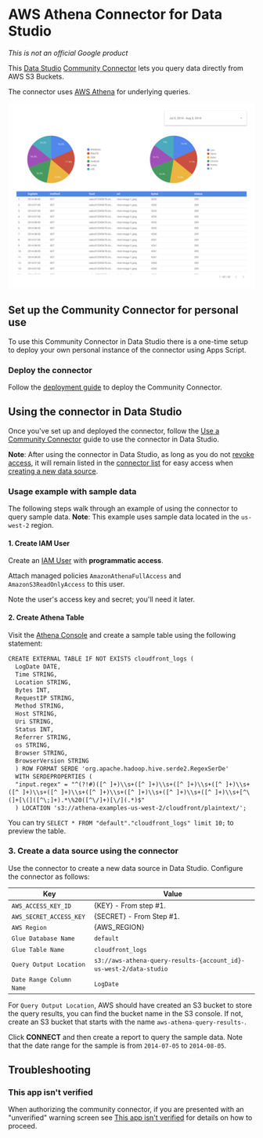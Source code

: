# AWS Athena Connector for Data Studio

*This is not an official Google product*

This [Data Studio] [Community Connector] lets you query data directly from AWS S3 Buckets.

The connector uses [AWS Athena] for underlying
queries.

![](./example.png)

## Set up the Community Connector for personal use

To use this Community Connector in Data Studio there is a one-time setup to
deploy your own personal instance of the connector using Apps Script.

### Deploy the connector
Follow the [deployment guide] to deploy the Community Connector.

## Using the connector in Data Studio

Once you've set up and deployed the connector, follow the
[Use a Community Connector] guide to use the connector in Data Studio.

**Note**: After using the connector in Data Studio, as long as you do not
[revoke access], it will remain listed in the [connector list] for easy access
when [creating a new data source].

### Usage example with sample data

The following steps walk through an example of using the connector to query
sample data. **Note**: This example uses sample data located in the `us-west-2`
region.

#### 1. Create IAM User

Create an [IAM User] with **programmatic access**.

Attach managed policies `AmazonAthenaFullAccess` and `AmazonS3ReadOnlyAccess`
to this user.

Note the user's access key and secret; you'll need it later.

#### 2. Create Athena Table

Visit the [Athena Console] and create a sample table using the following
statement:

```
CREATE EXTERNAL TABLE IF NOT EXISTS cloudfront_logs (
  LogDate DATE,
  Time STRING,
  Location STRING,
  Bytes INT,
  RequestIP STRING,
  Method STRING,
  Host STRING,
  Uri STRING,
  Status INT,
  Referrer STRING,
  os STRING,
  Browser STRING,
  BrowserVersion STRING
  ) ROW FORMAT SERDE 'org.apache.hadoop.hive.serde2.RegexSerDe'
  WITH SERDEPROPERTIES (
  "input.regex" = "^(?!#)([^ ]+)\\s+([^ ]+)\\s+([^ ]+)\\s+([^ ]+)\\s+([^ ]+)\\s+([^ ]+)\\s+([^ ]+)\\s+([^ ]+)\\s+([^ ]+)\\s+([^ ]+)\\s+[^\(]+[\(]([^\;]+).*\%20([^\/]+)[\/](.*)$"
  ) LOCATION 's3://athena-examples-us-west-2/cloudfront/plaintext/';
```

You can try `SELECT * FROM "default"."cloudfront_logs" limit 10;` to preview
the table.

### 3. Create a data source using the connector

Use the connector to create a new data source in Data Studio. Configure the
connector as follows:

Key                      | Value
------------------------ | -----
`AWS_ACCESS_KEY_ID`      | {KEY} - From step #1.
`AWS_SECRET_ACCESS_KEY`  | {SECRET} - From Step #1.
`AWS Region`             | {AWS_REGION}
`Glue Database Name`     | `default`
`Glue Table Name`        | `cloudfront_logs`
`Query Output Location`  | `s3://aws-athena-query-results-{account_id}-us-west-2/data-studio`
`Date Range Column Name` | `LogDate`

For `Query Output Location`, AWS should have created an S3 bucket to store the
query results, you can find the bucket name in the S3 console. If not, create
an S3 bucket that starts with the name `aws-athena-query-results-`.

Click **CONNECT** and then create a report to query the sample data. Note that
the date range for the sample is from `2014-07-05` to `2014-08-05`.

## Troubleshooting

### This app isn't verified

When authorizing the community connector, if you are presented with an
"unverified" warning screen see [This app isn't verified] for details on how to
proceed.

[Data Studio]: https://datastudio.google.com
[Community Connector]: https://developers.google.com/datastudio/connector
[AWS Athena]: https://aws.amazon.com/athena/
[deployment guide]: ../deploy.md
[Use a Community Connector]: https://developers.google.com/datastudio/connector/use
[revoke access]: https://support.google.com/datastudio/answer/9053467
[connector list]: https://datastudio.google.com/c/datasources/create
[creating a new data source]: https://support.google.com/datastudio/answer/6300774
[IAM User]: https://console.aws.amazon.com/iam/home
[Athena Console]: https://us-west-2.console.aws.amazon.com/athena/home
[This app isn't verified]: ../verification.md